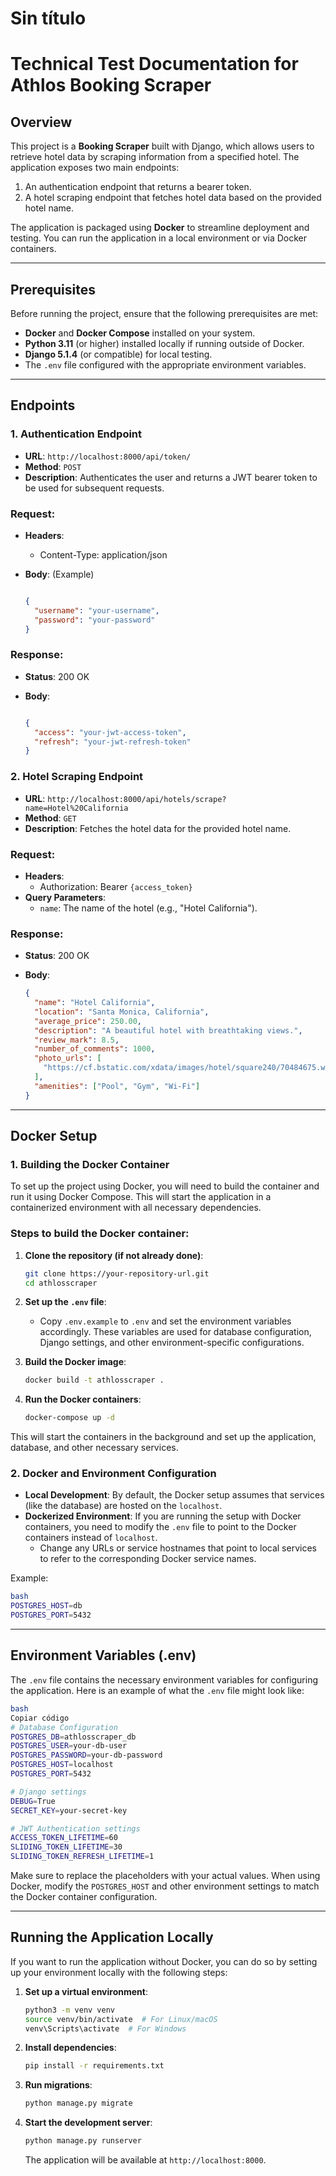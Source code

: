 # Sin título

# **Technical Test Documentation for Athlos Booking Scraper**

## **Overview**

This project is a **Booking Scraper** built with Django, which allows users to retrieve hotel data by scraping information from a specified hotel. The application exposes two main endpoints:

1. An authentication endpoint that returns a bearer token.
2. A hotel scraping endpoint that fetches hotel data based on the provided hotel name.

The application is packaged using **Docker** to streamline deployment and testing. You can run the application in a local environment or via Docker containers.

---

## **Prerequisites**

Before running the project, ensure that the following prerequisites are met:

- **Docker** and **Docker Compose** installed on your system.
- **Python 3.11** (or higher) installed locally if running outside of Docker.
- **Django 5.1.4** (or compatible) for local testing.
- The `.env` file configured with the appropriate environment variables.

---

## **Endpoints**

### 1. **Authentication Endpoint**

- **URL**: `http://localhost:8000/api/token/`
- **Method**: `POST`
- **Description**: Authenticates the user and returns a JWT bearer token to be used for subsequent requests.

### Request:

- **Headers**:
    - Content-Type: application/json
- **Body**: (Example)
    
    ```json
    
    {
      "username": "your-username",
      "password": "your-password"
    }
    
    ```
    

### Response:

- **Status**: 200 OK
- **Body**:
    
    ```json
    
    {
      "access": "your-jwt-access-token",
      "refresh": "your-jwt-refresh-token"
    }
    
    ```
    

### 2. **Hotel Scraping Endpoint**

- **URL**: `http://localhost:8000/api/hotels/scrape?name=Hotel%20California`
- **Method**: `GET`
- **Description**: Fetches the hotel data for the provided hotel name.

### Request:

- **Headers**:
    - Authorization: Bearer `{access_token}`
- **Query Parameters**:
    - `name`: The name of the hotel (e.g., "Hotel California").

### Response:

- **Status**: 200 OK
- **Body**:
    
    ```json
    {
      "name": "Hotel California",
      "location": "Santa Monica, California",
      "average_price": 250.00,
      "description": "A beautiful hotel with breathtaking views.",
      "review_mark": 8.5,
      "number_of_comments": 1000,
      "photo_urls": [
        "https://cf.bstatic.com/xdata/images/hotel/square240/70484675.webp"
      ],
      "amenities": ["Pool", "Gym", "Wi-Fi"]
    }
    ```
    

---

## **Docker Setup**

### 1. **Building the Docker Container**

To set up the project using Docker, you will need to build the container and run it using Docker Compose. This will start the application in a containerized environment with all necessary dependencies.

### Steps to build the Docker container:

1. **Clone the repository (if not already done)**:
    
    ```bash
    git clone https://your-repository-url.git
    cd athlosscraper
    ```
    
2. **Set up the `.env` file**:
    - Copy `.env.example` to `.env` and set the environment variables accordingly. These variables are used for database configuration, Django settings, and other environment-specific configurations.
3. **Build the Docker image**:
    
    ```bash
    docker build -t athlosscraper .
    ```
    
4. **Run the Docker containers**:
    
    ```bash
    docker-compose up -d
    ```
    

This will start the containers in the background and set up the application, database, and other necessary services.

### 2. **Docker and Environment Configuration**

- **Local Development**: By default, the Docker setup assumes that services (like the database) are hosted on the `localhost`.
- **Dockerized Environment**: If you are running the setup with Docker containers, you need to modify the `.env` file to point to the Docker containers instead of `localhost`.
    - Change any URLs or service hostnames that point to local services to refer to the corresponding Docker service names.

Example:

```bash
bash
POSTGRES_HOST=db
POSTGRES_PORT=5432
```

---

## **Environment Variables (.env)**

The `.env` file contains the necessary environment variables for configuring the application. Here is an example of what the `.env` file might look like:

```bash
bash
Copiar código
# Database Configuration
POSTGRES_DB=athlosscraper_db
POSTGRES_USER=your-db-user
POSTGRES_PASSWORD=your-db-password
POSTGRES_HOST=localhost
POSTGRES_PORT=5432

# Django settings
DEBUG=True
SECRET_KEY=your-secret-key

# JWT Authentication settings
ACCESS_TOKEN_LIFETIME=60
SLIDING_TOKEN_LIFETIME=30
SLIDING_TOKEN_REFRESH_LIFETIME=1

```

Make sure to replace the placeholders with your actual values. When using Docker, modify the `POSTGRES_HOST` and other environment settings to match the Docker container configuration.

---

## **Running the Application Locally**

If you want to run the application without Docker, you can do so by setting up your environment locally with the following steps:

1. **Set up a virtual environment**:
    
    ```bash
    python3 -m venv venv
    source venv/bin/activate  # For Linux/macOS
    venv\Scripts\activate  # For Windows
    ```
    
2. **Install dependencies**:
    
    ```bash
    pip install -r requirements.txt
    ```
    
3. **Run migrations**:
    
    ```bash
    python manage.py migrate
    ```
    
4. **Start the development server**:
    
    ```bash
    python manage.py runserver
    ```
    
    The application will be available at `http://localhost:8000`.